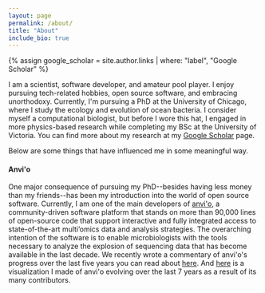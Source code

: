 ```yaml
---
layout: page
permalink: /about/
title: "About"
include_bio: true
---
```


{% assign google_scholar = site.author.links | where: "label", "Google Scholar" %}

I am a scientist, software developer, and amateur pool player. I enjoy pursuing tech-related hobbies, open source software, and embracing unorthodoxy. Currently, I'm pursuing a PhD at the University of Chicago, where I study the ecology and evolution of ocean bacteria. I consider myself a computational biologist, but before I wore this hat, I engaged in more physics-based research while completing my BSc at the University of Victoria. You can find more about my research at my [Google Scholar](https://scholar.google.com/citations?user=WxWOLg0AAAAJ&hl=en) page.

Below are some things that have influenced me in some meaningful way.

#### Anvi'o

One major consequence of pursuing my PhD--besides having less money than my friends--has been my introduction into the world of open source software. Currently, I am one of the main developers of [anvi'o](http://merenlab.org/software/anvio/), a community-driven software platform that stands on more than 90,000 lines of open-source code that support interactive and fully integrated access to state-of-the-art multi’omics data and analysis strategies. The overarching intention of the software is to enable microbiologists with the tools necessary to analyze the explosion of sequencing data that has become available in the last decade. We recently wrote a commentary of anvi'o's progress over the last five years you can read about [here](https://www.nature.com/articles/s41564-020-00834-3). And [here](https://www.youtube.com/watch?v=kS2Vwong3Jw) is a visualization I made of anvi'o evolving over the last 7 years as a result of its many contributors.

